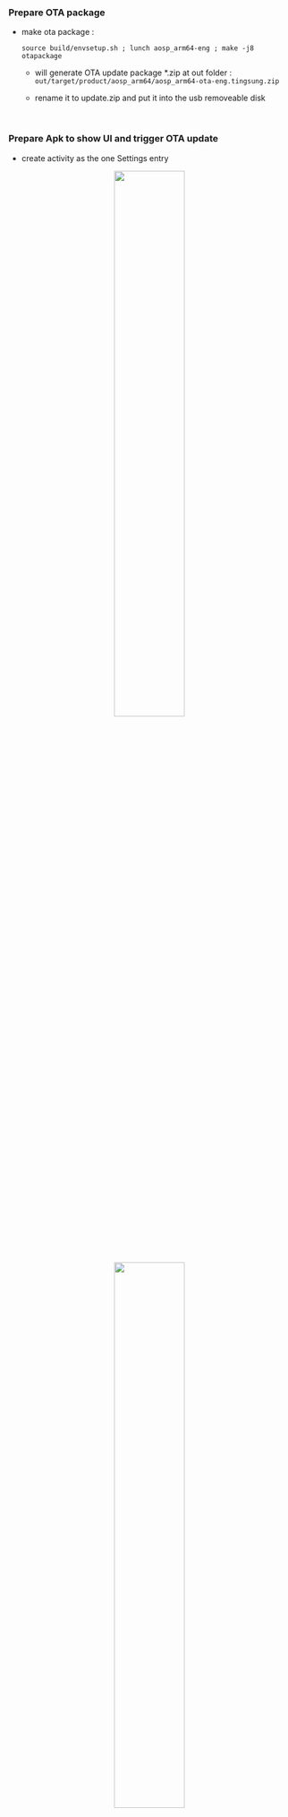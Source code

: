 ### Prepare OTA package
+ make ota package :

  `source build/envsetup.sh ; lunch aosp_arm64-eng ; make -j8 otapackage`

	+ will generate OTA update package *.zip at out folder : `out/target/product/aosp_arm64/aosp_arm64-ota-eng.tingsung.zip`

	+ rename it to update.zip and put it into the usb removeable disk

<br>

### Prepare Apk to show UI and trigger OTA update
+ create activity as the one Settings entry

<div align="center">
<img src="./aosp/packages/apps/OtaUI/screencap/1.png" height="50%" width="50%">
<img src="./aosp/packages/apps/OtaUI/screencap/2.png" height="50%" width="50%">
<img src="./aosp/packages/apps/OtaUI/screencap/3.png" height="50%" width="50%">
<img src="./aosp/packages/apps/OtaUI/screencap/4.png" height="50%" width="50%">
</div>

<br>

```
diff --git a/device.mk b/imx8q/ms5765/device.mk
index ed39733b..1f3cd41c 100644
--- a/device.mk
+++ b/device.mk
@@ -294,3 +294,6 @@ PRODUCT_PROPERTY_OVERRIDES += ro.frp.pst=/dev/block/by-name/presistdata
 PRODUCT_COMPATIBLE_PROPERTY_OVERRIDE := true

 BOARD_VNDK_VERSION := current
+
+PRODUCT_PACKAGES += \
+    OtaUI
\ No newline at end of file
diff --git a/packages/apps/Settings/res/values/config.xml b/packages/apps/Settings/res/values/config.xml
index 5380d2d0..e23a0295 100644
--- a/packages/apps/Settings/res/values/config.xml
+++ b/packages/apps/Settings/res/values/config.xml
@@ -15,7 +15,7 @@
 -->

 <resources xmlns:xliff="urn:oasis:names:tc:xliff:document:1.2">
-    <string name="additional_system_update" translatable="false">com.android.ota</string>
-    <string name="additional_system_update_menu" translatable="false">com.android.ota.OtaAppActivity</string>
+    <string name="additional_system_update" translatable="false">com.ui.android.ota</string>
+    <string name="additional_system_update_menu" translatable="false">com.ui.android.ota.SystemUpdateActivity</string>

 </resources>
--
```

<br>

+ call `RecoverySystem.installPackage(this, recoveryFile);` to execute recovery "setup-bcb" service and reboot to recovery mode.
```
xref: /frameworks/base/services/core/java/com/android/server/RecoverySystemService.java

258        private boolean setupOrClearBcb(boolean isSetup, String command) {
259            mContext.enforceCallingOrSelfPermission(android.Manifest.permission.RECOVERY, null);
260
261            final boolean available = checkAndWaitForUncryptService();
262            if (!available) {
263                Slog.e(TAG, "uncrypt service is unavailable.");
264                return false;
265            }
266
267            if (isSetup) {
268                SystemProperties.set("ctl.start", "setup-bcb");
269            } else {
270                SystemProperties.set("ctl.start", "clear-bcb");
271            }
272
273            // Connect to the uncrypt service socket.
274            LocalSocket socket = connectService();
275            if (socket == null) {
276                Slog.e(TAG, "Failed to connect to uncrypt socket");
277                return false;
278            }
279
280            DataInputStream dis = null;
281            DataOutputStream dos = null;
282            try {
283                dis = new DataInputStream(socket.getInputStream());
284                dos = new DataOutputStream(socket.getOutputStream());
285
286                // Send the BCB commands if it's to setup BCB.
287                if (isSetup) {
288                    byte[] cmdUtf8 = command.getBytes("UTF-8");
289                    dos.writeInt(cmdUtf8.length);
290                    dos.write(cmdUtf8, 0, cmdUtf8.length);
291                    dos.flush();
292                }
293
294                // Read the status from the socket.
295                int status = dis.readInt();
296
297                // Ack receipt of the status code. uncrypt waits for the ack so
298                // the socket won't be destroyed before we receive the code.
299                dos.writeInt(0);
300
301                if (status == 100) {
302                    Slog.i(TAG, "uncrypt " + (isSetup ? "setup" : "clear") +
303                            " bcb successfully finished.");
304                } else {
305                    // Error in /system/bin/uncrypt.
306                    Slog.e(TAG, "uncrypt failed with status: " + status);
307                    return false;
308                }
309            } catch (IOException e) {
310                Slog.e(TAG, "IOException when communicating with uncrypt:", e);
311                return false;
312            } finally {
313                IoUtils.closeQuietly(dis);
314                IoUtils.closeQuietly(dos);
315                IoUtils.closeQuietly(socket);
316            }
317
318            return true;
319        }
```

<br>
<br>

### Mount usb disk in the recovery mode

mount usb removeable disk, generally its node is /dev/block/sda1 to the specific mount point /udisk.

  [0001-mount-usb-removeable-disk.patch](./aosp/bootable/recovery/0001-mount-usb-removeable-disk.patch)

  [0002-disable-selinux-before-execute-install_pacakge.patch](./aosp/bootable/recovery/0002-disable-selinux-before-execute-install_pacakge.patch)

!! issue: in the recovery mode, need to close selinux, and thus it can mount /dev/block/sda1 to /udisk,
otherwise fails. However, they are no avc denied logs to show which rule is violated!

   add sepolicy to allow recovery to setenforce/getenforce

   [0001-add-sepolicy-rule-for-recovery-to-set-getenforce.patch](./aosp/bootable/device/fsl/imx8q/sepolicy/0001-add-sepolicy-rule-for-recovery-to-set-getenforce.patch)



<br>

### Print log to UART console in the recovery mode

```
#ifndef _LANDSEM_RECOVERY_LOG_H
#define _LANDSEM_RECOVERY_LOG_H

#include <sys/types.h>
#include <sys/stat.h>
#include <fcntl.h>
#include <stdarg.h>

#define USE_UART_DEBUG 1
#if USE_UART_DEBUG
   #define DEBUG_UART_PORT  /* "/dev/ttyS0" */ /* "/dev/console" */  "/dev/ttyLP0"
#endif

static int consolelog(const char *fmt, ...) {
   int ret;
   va_list ap;
   va_start(ap, fmt);
#if USE_UART_DEBUG
   FILE *tty_out = fopen(DEBUG_UART_PORT, "w+");
   if(NULL != tty_out)	{
	  ret = vfprintf(tty_out, fmt, ap);
	  fclose(tty_out);
	  tty_out = NULL;
   }
   else {
	   ret = vfprintf(stdout, fmt, ap);
   }
#else
   ret = vfprintf(stdout, fmt, ap);
#endif
   va_end(ap);
   return ret;
}

#endif // _LANDSEM_RECOVERY_LOG_H
```

> ref: [【recovery】android使用串口打印recovery调试日志 by yingxian_Fei](https://blog.csdn.net/smilefyx/article/details/78836476)

<br>

### Notes
* disable selinux : append [BOARD_KERNEL_CMDLINE += androidboot.selinux=permissive](http://androidxref.com/9.0.0_r3/search?q=%22androidboot.selinux%22&defs=&refs=&path=&hist=&project=art&project=bionic&project=bootable&project=build&project=compatibility&project=cts&project=dalvik&project=developers&project=development&project=device&project=external&project=frameworks&project=hardware&project=kernel&project=libcore&project=libnativehelper&project=packages&project=pdk&project=platform_testing&project=prebuilts&project=sdk&project=system&project=test&project=toolchain&project=tools) to kernel commands.
```
@ BoardConfig.mk
BOARD_KERNEL_CMDLINE += androidboot.selinux=permissive
```




<br>
<br>

> Base on android 9
